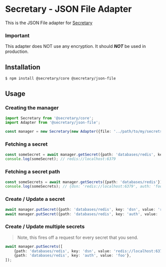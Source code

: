 # Secretary - JSON File Adapter

This is the JSON File adapter for [Secretary](https://github.com/secretarysecrets/node)

### Important

This adapter does NOT use any encryption. It should ***NOT*** be used in production.

## Installation 

```bash
$ npm install @secretary/core @secretary/json-file
```

## Usage

### Creating the manager
```typescript
import Secretary from '@secretary/core';
import Adapter from '@secretary/json-file';

const manager = new Secretary(new Adapter({file: '../path/to/my/secrets'}));
```

### Fetching a secret

```typescript
const someSecret = await manager.getSecret({path: 'databases/redis', key: 'dsn'});
console.log(someSecret); // redis://localhost:6379
```

### Fetching a secret path

```typescript
const someSecrets = await manager.getSecrets({path: 'databases/redis'});
console.log(someSecrets); // {dsn: 'redis://localhost:6379', auth: 'foo'}
```

### Create / Update a secret

```typescript
await manager.putSecret({path: 'databases/redis', key: 'dsn', value: 'redis://localhost:6379'});
await manager.putSecret({path: 'databases/redis', key: 'auth', value: 'foo'});
```

### Create / Update multiple secrets

> Note, this fires off a request for every secret that you send. 


```typescript
await manager.putSecrets([
    {path: 'databases/redis', key: 'dsn', value: 'redis://localhost:6379'},
    {path: 'databases/redis', key: 'auth', value: 'foo'},
]);
```
